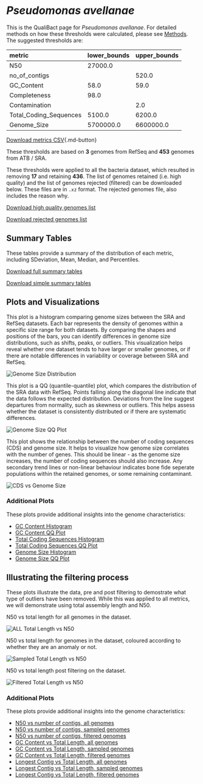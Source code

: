 # *Pseudomonas avellanae*

This is the QualiBact page for *Pseudomonas avellanae*. For detailed methods on how these thresholds were calculated, please see [Methods](../../methods.md).
The suggested thresholds are: 

| metric                 | lower_bounds   | upper_bounds   |
|:-----------------------|:---------------|:---------------|
| N50                    | 27000.0        |                |
| no_of_contigs          |                | 520.0          |
| GC_Content             | 58.0           | 59.0           |
| Completeness           | 98.0           |                |
| Contamination          |                | 2.0            |
| Total_Coding_Sequences | 5100.0         | 6200.0         |
| Genome_Size            | 5700000.0      | 6600000.0      |

[Download metrics CSV](Pseudomonas_avellanae_metrics.csv){.md-button}


These thresholds are based on **3** genomes from RefSeq and **453** genomes from ATB / SRA.

These thresholds were applied to all the bacteria dataset, which resulted in removing **17** and retaining **436**.
The list of genomes retained (i.e. high quality) and the list of genomes rejected (filtered) can be downloaded below. These files are in `.xz` format. The rejected genomes file, also includes the reason why.

[Download high quality genomes list](Pseudomonas_avellanae_high_quality_genomes.csv.xz)


[Download rejected genomes list](Pseudomonas_avellanae_filtered_out_genomes.csv.xz)



## Summary Tables
These tables provide a summary of the distribution of each metric, including SDeviation, Mean, Median, and Percentiles.

[Download full summary tables](summary.csv)

[Download simple summary tables](selected_summary.csv)

## Plots and Visualizations

This plot is a histogram comparing genome sizes between the SRA and RefSeq datasets. Each bar represents the density of genomes within a specific size range for both datasets. By comparing the shapes and positions of the bars, you can identify differences in genome size distributions, such as shifts, peaks, or outliers. This visualization helps reveal whether one dataset tends to have larger or smaller genomes, or if there are notable differences in variability or coverage between SRA and RefSeq.

![Genome Size Distribution](Genome_Size_refseq_histogram_kde.png)

This plot is a QQ (quantile-quantile) plot, which compares the distribution of the SRA data with RefSeq. Points falling along the diagonal line indicate that the data follows the expected distribution. Deviations from the line suggest departures from normality, such as skewness or outliers. This helps assess whether the dataset is consistently distributed or if there are systematic differences.

![Genome Size QQ Plot](Genome_Size_refseq_qqplot.png)

This plot shows the relationship between the number of coding sequences (CDS) and genome size. It helps to visualize how genome size correlates with the number of genes. This should be linear - as the genome size increases, the number of coding sequences should also increase. Any secondary trend lines or non-linear behaviour indicates bone fide seperate populations within the retained genomes, or some remaining contaminant. 

![CDS vs Genome Size](Pseudomonas_avellanae_CDS_vs_Genome_Size.png)

### Additional Plots

These plots provide additional insights into the genome characteristics:

- [GC Content Histogram](GC_Content_refseq_histogram_kde.png)
- [GC Content QQ Plot](GC_Content_refseq_qqplot.png)
- [Total Coding Sequences Histogram](Total_Coding_Sequences_refseq_histogram_kde.png)
- [Total Coding Sequences QQ Plot](Total_Coding_Sequences_refseq_qqplot.png)
- [Genome Size Histogram](Genome_Size_refseq_histogram_kde.png)
- [Genome Size QQ Plot](Genome_Size_refseq_qqplot.png)
## Illustrating the filtering process
These plots illustrate the data, pre and post filtering to demostrate what type of outliers have been removed. While this was applied to all metrics, we will demonstrate using total assembly length and N50.

N50 vs total length for all genomes in the dataset.

![ALL Total Length vs N50](Pseudomonas_avellanae_all_total_length_N50.png)

N50 vs total length for genomes in the dataset, coloured according to whether they are an anomaly or not.

![Sampled Total Length vs N50](Pseudomonas_avellanae_sample_total_length_N50.png)

N50 vs total length post filtering on the dataset.

![Filtered Total Length vs N50](Pseudomonas_avellanae_filt_total_length_N50.png)

### Additional Plots

These plots provide additional insights into the genome characteristics:

- [N50 vs number of contigs, all genomes](Pseudomonas_avellanae_all_N50_number.png)
- [N50 vs number of contigs, sampled genomes](Pseudomonas_avellanae_sample_N50_number.png)
- [N50 vs number of contigs, filtered genomes](Pseudomonas_avellanae_filt_N50_number.png)
- [GC Content vs Total Length, all genomes](Pseudomonas_avellanae_all_total_length_GC_Content.png)
- [GC Content vs Total Length, sampled genomes](Pseudomonas_avellanae_sample_total_length_GC_Content.png)
- [GC Content vs Total Length, filtered genomes](Pseudomonas_avellanae_filt_total_length_GC_Content.png)
- [Longest Contig vs Total Length, all genomes](Pseudomonas_avellanae_all_total_length_longest.png)
- [Longest Contig vs Total Length, sampled genomes](Pseudomonas_avellanae_sample_total_length_longest.png)
- [Longest Contig vs Total Length, filtered genomes](Pseudomonas_avellanae_filt_total_length_longest.png)
